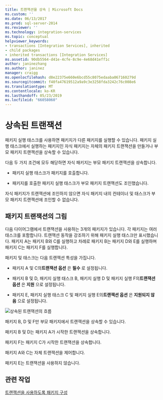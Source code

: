 ```yaml
---
title: 트랜잭션을 상속 | Microsoft Docs
ms.custom: ''
ms.date: 06/13/2017
ms.prod: sql-server-2014
ms.reviewer: ''
ms.technology: integration-services
ms.topic: conceptual
helpviewer_keywords:
- transactions [Integration Services], inherited
- child packages
- inherited transactions [Integration Services]
ms.assetid: 90db5564-d41e-4cfe-8c9e-4e68d41eff1c
author: janinezhang
ms.author: janinez
manager: craigg
ms.openlocfilehash: d8e22375e660e6bcd55c8075edaaba067160279d
ms.sourcegitcommit: f40fa47619512a9a9c3e3258fda3242c76c008e6
ms.translationtype: MT
ms.contentlocale: ko-KR
ms.lasthandoff: 05/23/2019
ms.locfileid: "66058060"
---
```

# <a name="inherited-transactions"></a>상속된 트랜잭션
  패키지 실행 태스크를 사용하면 패키지가 다른 패키지를 실행할 수 있습니다. 패키지 실행 태스크에서 실행하는 패키지인 자식 패키지는 자체의 패키지 트랜잭션을 만들거나 부모 패키지 트랜잭션을 상속할 수 있습니다.  
  
 다음 두 가지 조건에 모두 해당하면 자식 패키지는 부모 패키지 트랜잭션을 상속합니다.  
  
-   패키지 실행 태스크가 패키지를 호출합니다.  
  
-   패키지를 호출한 패키지 실행 태스크가 부모 패키지 트랜잭션도 조인했습니다.  
  
 자식 패키지가 트랜잭션에 조인하지 않으면 자식 패키지 내의 컨테이너 및 태스크가 부모 패키지 트랜잭션에 조인할 수 없습니다.  
  
## <a name="illustration-of-package-transactions"></a>패키지 트랜잭션의 그림  
 다음 다이어그램에서 트랜잭션을 사용하는 3개의 패키지가 있습니다. 각 패키지는 여러 태스크를 포함합니다. 트랜잭션 동작을 강조하기 위해 패키지 실행 태스크만 표시했습니다. 패키지 A는 패키지 B와 C를 실행하고 차례로 패키지 B는 패키지 D와 E를 실행하며 패키지 C는 패키지 F를 실행합니다.  
  
 패키지 및 태스크는 다음 트랜잭션 특성을 가집니다.  
  
-   패키지 A 및 C의**트랜잭션 옵션** 은 **필수** 로 설정됩니다.  
  
-   패키지 B 및 D, 패키지 실행 태스크 B, 패키지 실행 D 및 패키지 실행 F의**트랜잭션 옵션** 은 **지원** 으로 설정됩니다.  
  
-   패키지 E, 패키지 실행 태스크 C 및 패키지 실행 E의**트랜잭션 옵션** 은 **지원되지 않음** 으로 설정됩니다.  
  
 ![상속된 트랜잭션의 흐름](media/mw-dts-executepack.gif "상속된 트랜잭션의 흐름")  
  
 패키지 B, D 및 F만 부모 패키지에서 트랜잭션을 상속할 수 있습니다.  
  
 패키지 B 및 D는 패키지 A가 시작한 트랜잭션을 상속합니다.  
  
 패키지 F는 패키지 C가 시작한 트랜잭션을 상속합니다.  
  
 패키지 A와 C는 자체 트랜잭션을 제어합니다.  
  
 패키지 E는 트랜잭션을 사용하지 않습니다.  
  
## <a name="related-tasks"></a>관련 작업  
 [트랜잭션을 사용하도록 패키지 구성](../relational-databases/native-client-ole-db-transactions/transactions.md)  
  
  
